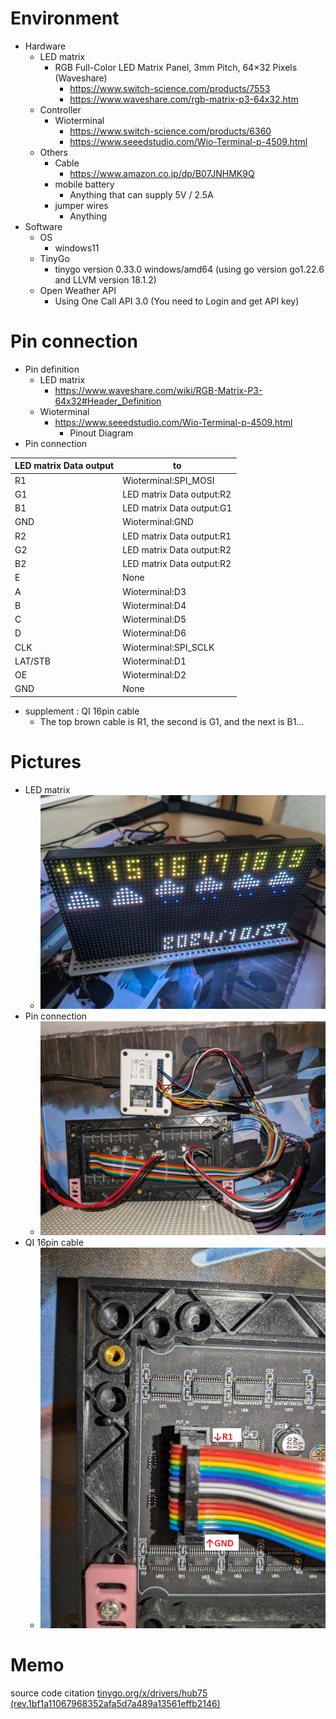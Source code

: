 # Environment
* Hardware
  * LED matrix
    * RGB Full-Color LED Matrix Panel, 3mm Pitch, 64×32 Pixels (Waveshare)
      * https://www.switch-science.com/products/7553
      * https://www.waveshare.com/rgb-matrix-p3-64x32.htm
  * Controller
    * Wioterminal
      * https://www.switch-science.com/products/6360
      * https://www.seeedstudio.com/Wio-Terminal-p-4509.html
  * Others
    * Cable
      * https://www.amazon.co.jp/dp/B07JNHMK9Q
    * mobile battery
      * Anything that can supply 5V / 2.5A
    * jumper wires
      * Anything
* Software
  * OS
    * windows11
  * TinyGo
    * tinygo version 0.33.0 windows/amd64 (using go version go1.22.6 and LLVM version 18.1.2)
  * Open Weather API
    * Using One Call API 3.0 (You need to Login and get API key)

# Pin connection
* Pin definition
  * LED matrix
    * https://www.waveshare.com/wiki/RGB-Matrix-P3-64x32#Header_Definition
  * Wioterminal
    * https://www.seeedstudio.com/Wio-Terminal-p-4509.html
      * Pinout Diagram
* Pin connection

LED matrix Data output|to
---|---
R1 | Wioterminal:SPI_MOSI
G1 | LED matrix Data output:R2
B1 | LED matrix Data output:G1
GND | Wioterminal:GND
R2 | LED matrix Data output:R1
G2 | LED matrix Data output:R2
B2 | LED matrix Data output:R2
E | None
A | Wioterminal:D3
B | Wioterminal:D4
C | Wioterminal:D5
D | Wioterminal:D6
CLK | Wioterminal:SPI_SCLK
LAT/STB | Wioterminal:D1
OE | Wioterminal:D2
GND | None

  * supplement : QI 16pin cable
    * The top brown cable is R1, the second is G1, and the next is B1...

# Pictures
* LED matrix
  * ![picture](./doc/LEDmatrix.png)
* Pin connection
  * ![picture](./doc/PinConnection.png)
* QI 16pin cable
  * ![picture](./doc/QI16PinCable.png)

# Memo
source code citation [tinygo.org/x/drivers/hub75 (rev.1bf1a11067968352afa5d7a489a13561effb2146)](https://github.com/tinygo-org/drivers/tree/1bf1a11067968352afa5d7a489a13561effb2146/hub75)

